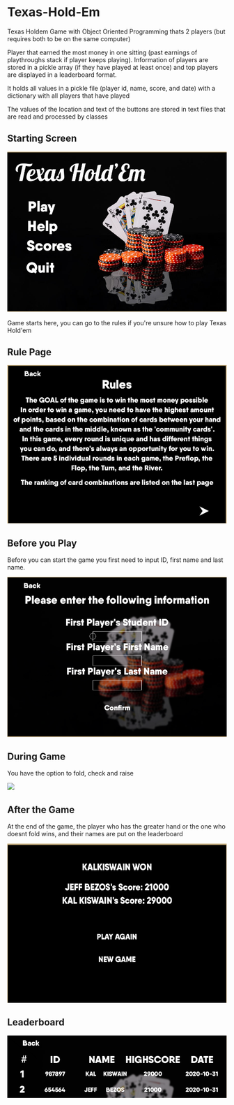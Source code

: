 # Texas-Hold-Em

Texas Holdem Game with Object Oriented Programming thats 2 players (but requires both to be on the same computer)

Player that earned the most money in one sitting (past earnings of playthroughs stack if player keeps playing). 
Information of players are stored in a pickle array (if they have played at least once) and top players are displayed in a leaderboard format.

It holds all values in a pickle file (player id, name, score, and date) with a dictionary with all players that have played

The values of the location and text of the buttons are stored in text files that are read and processed by classes 

## Starting Screen

![](readmeimg/mainmenu.png)

Game starts here, you can go to the rules if you're unsure how to play Texas Hold'em

## Rule Page

![](readmeimg/rules.png)


## Before you Play
Before you can start the game you first need to input ID, first name and last name.

![](readmeimg/inputname.png)


## During Game
You have the option to fold, check and raise

![](readmeimg/ingame1.png)

## After the Game
At the end of the game, the player who has the greater hand or the one who doesnt fold wins, and their names are put on the leaderboard

![](readmeimg/gamedone.png)

## Leaderboard

![](readmeimg/leaderboardchange.png)

